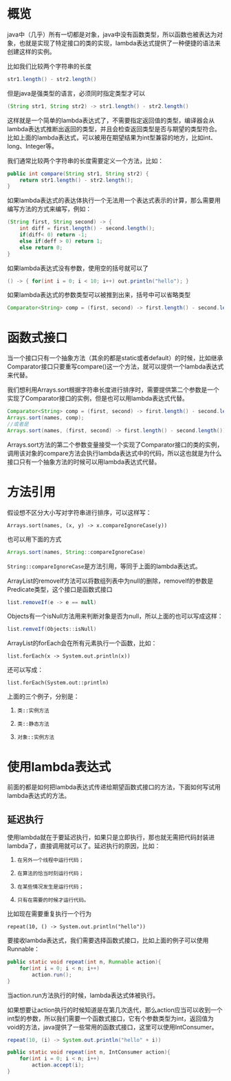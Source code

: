 # 概览

java中（几乎）所有一切都是对象，java中没有函数类型，所以函数也被表达为对象，也就是实现了特定接口的类的实现，lambda表达式提供了一种便捷的语法来创建这样的实例。

比如我们比较两个字符串的长度

```java
str1.length() - str2.length()
```

但是java是强类型的语言，必须同时指定类型才可以

```java
(String str1, String str2) -> str1.length() - str2.length()
```

这样就是一个简单的lambda表达式了，不需要指定返回值的类型，编译器会从lambda表达式推断出返回的类型，并且会检查返回类型是否与期望的类型符合。比如上面的lambda表达式，可以被用在期望结果为int型兼容的地方，比如int、long、Integer等。

我们通常比较两个字符串的长度需要定义一个方法，比如：

```java
public int compare(String str1, String str2) {
    return str1.length() - str2.length();
}
```

如果lambda表达式的表达体执行一个无法用一个表达式表示的计算，那么需要用编写方法的方式来编写，例如：

```java
(String first, String second) -> {
    int diff = first.length() - second.length();
    if(diff< 0) return -1;
    else if(deff > 0) return 1;
    else return 0;
}
```



如果lambda表达式没有参数，使用空的括号就可以了

```java
() -> { for(int i = 0; i < 10; i++) out.println("hello"); }
```



如果lambda表达式的参数类型可以被推到出来，括号中可以省略类型

```java
Comparator<String> comp = (first, second) -> first.length() - second.length();
```



 

# 函数式接口

当一个接口只有一个抽象方法（其余的都是static或者default）的时候，比如继承Comparator接口只要重写compare()这一个方法，就可以提供一个lambda表达式来代替。

我们想利用Arrays.sort根据字符串长度进行排序时，需要提供第二个参数是一个实现了Comparator接口的实例，但是也可以用lambda表达式代替。

```java
Comparator<String> comp = (first, second) -> first.length() - second.length();
Arrays.sort(names, comp);
//或者是
Arrays.sort(names, (first, second) -> first.length() - second.length());
```

Arrays.sort方法的第二个参数变量接受一个实现了Comparator接口的类的实例，调用该对象的compare方法会执行lambda表达式中的代码，所以这也就是为什么接口只有一个抽象方法的时候可以用lambda表达式代替。



# 方法引用

假设想不区分大小写对字符串进行排序，可以这样写：

```
Arrays.sort(names, (x, y) -> x.compareIgnoreCase(y))
```

也可以用下面的方式

```java
Arrays.sort(names, String::compareIgnoreCase)
```

`String::compareIgnoreCase`是方法引用，等同于上面的lambda表达式。

ArrayList的removeIf方法可以将数组列表中为null的删除，removeIf的参数是Predicate类型，这个接口是函数式接口

```java
list.removeIf(e -> e == null)
```

Objects有一个isNull方法用来判断对象是否为null，所以上面的也可以写成这样：

```java
list.remveIf(Objects::isNull)
```



ArrayList的forEach会在所有元素执行一个函数，比如：

`list.forEach(x -> System.out.println(x))`

还可以写成：

`list.forEach(System.out::println)`

上面的三个例子，分别是：

1.     类::实例方法
2.     类::静态方法
3.     对象::实例方法




# 使用lambda表达式

前面的都是如何把lambda表达式传递给期望函数式接口的方法，下面如何写试用lambda表达式的方法。

## 延迟执行

使用lambda就在于要延迟执行，如果只是立即执行，那也就无需把代码封装进lambda了，直接调用就可以了。延迟执行的原因，比如：

1.     在另外一个线程中运行代码；

2.     在算法的恰当时刻运行代码；

3.     在某些情况发生是运行代码；

4.     只有在需要的时候才运行代码。

比如现在需要重复执行一个行为

`repeat(10, () -> System.out.println("hello"))`

要接收lambda表达式，我们需要选择函数式接口，比如上面的例子可以使用Runnable：

```java
public static void repeat(int n, Runnable action){
    for(int i = 0; i < n; i++)
        action.run();
}
```



当action.run方法执行的时候，lambda表达式体被执行。

如果想要让action执行的时候知道是在第几次迭代，那么action应当可以收到一个int型的参数，所以我们需要一个函数式接口，它有个参数类型为int，返回值为void的方法，java提供了一些常用的函数式接口，这里可以使用IntConsumer。

```java
repeat(10, (i) -> System.out.println("hello" + i))

public static void repeat(int n, IntConsumer action){
    for(int i = 0; i < n; i++)
        action.accept(i);
}
```





 

 